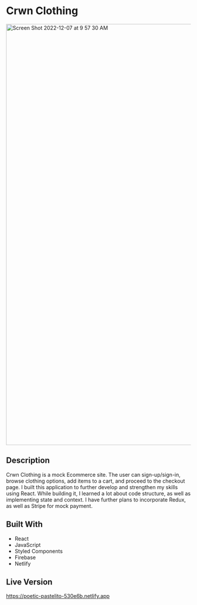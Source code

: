 # Crwn Clothing

<img width="1146" alt="Screen Shot 2022-12-07 at 9 57 30 AM" src="https://user-images.githubusercontent.com/68920695/207421611-f549a361-98af-491f-84b4-eea801f2c580.png">

## Description

Crwn Clothing is a mock Ecommerce site.  The user can sign-up/sign-in, browse clothing options, add items to a cart, and proceed to the checkout page. I built this application to further develop and strengthen my skills using React.  While building it, I learned a lot about code structure, as well as implementing state and context.  I have further plans to incorporate Redux, as well as Stripe for mock payment.  

## Built With
- React
- JavaScript
- Styled Components
- Firebase
- Netlify

## Live Version
https://poetic-pastelito-530e6b.netlify.app


